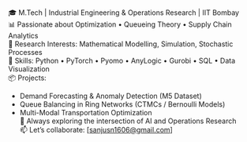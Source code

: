 🎓 M.Tech | Industrial Engineering & Operations Research | IIT Bombay  
📊 Passionate about Optimization • Queueing Theory • Supply Chain Analytics  
🔬 Research Interests: Mathematical Modelling, Simulation, Stochastic Processes  
🧠 Skills: Python • PyTorch • Pyomo • AnyLogic • Gurobi • SQL • Data Visualization  
📦 Projects:  
- Demand Forecasting & Anomaly Detection (M5 Dataset)  
- Queue Balancing in Ring Networks (CTMCs / Bernoulli Models)  
- Multi-Modal Transportation Optimization  
🚀 Always exploring the intersection of AI and Operations Research  
📫 Let’s collaborate: [sanjusn1606@gmail.com]
